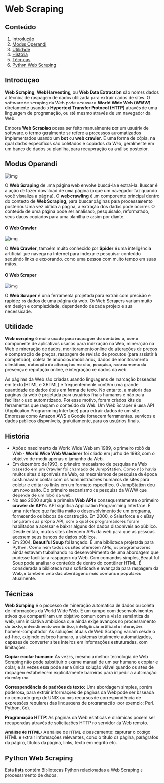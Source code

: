 # Web Scraping

## Conteúdo

1. [Introdução](#Introducao)
2. [Modus Operandi](#Modus-Operandi)
3. [Utilidade](#Utilidade)
4. [História](#Historia)
5. [Técnicas](#Tecnicas)
6. [Python Web Scraping](#Python-Web-Scraping)

## Introdução

**Web Scraping**, **Web Harvesting**, ou **Web Data Extraction** são nomes dados à tècnica de raspagem de dados utilizada para extrair dados de sites. O software de scraping da Web pode acessar a **World Wide Web (WWW)** diretamente usando o **Hypertext Transfer Protocol (HTTP)** através de uma linguagem de programação, ou até mesmo através de um navegador da Web. 

Embora **Web Scraping** possa ser feito manualmente por um usuário de software, o termo geralmente se refere a processos automatizados implementados usando um **bot** ou **web crawler**. É uma forma de cópia, na qual dados específicos são coletados e copiados da Web, geralmente em um banco de dados ou planilha, para recuperação ou análise posterior.

## Modus Operandi

![img](https://i.imgur.com/3fviI34.png)

O **Web Scraping** de uma página web envolve buscá-la e extraí-la. Buscar é a ação de fazer download de uma página (o que um navegador faz quando você visualiza a página). O **web crawling** é um componente principal dentro do contexto de **Web Scraping**, para buscar páginas para processamento posterior. Uma vez obtida a página, a extração dos dados pode ocorrer. O conteúdo de uma página pode ser analisado, pesquisado, reformatado, seus dados copiados para uma planilha e assim por diante.

#### O Web Crawler

![img](https://i.imgur.com/LiWVDQq.png)

O **Web Crawler**, também muito conhecido por **Spider** é uma inteligência artificial que navega na Internet para indexar e pesquisar conteúdo seguindo links e explorando, como uma pessoa com muito tempo em suas mãos.

#### O Web Scraper

![img](https://i.imgur.com/GIvn8Sp.png)

O **Web Scraper** é uma ferramenta projetada para extrair com precisão e rapidez os dados de uma página da web. Os Web Scrapers variam muito em design e complexidade, dependendo de cada projeto e sua necessidade.

## Utilidade

**Web scraping** é muito usado para raspagem de contatos e, como componente de aplicativos usados para indexação na Web, mineração na Web e mineração de dados, monitoramento online de alterações de preços e comparação de preços, raspagem de revisão de produtos (para assistir à competição), coleta de anúncios imobiliários, dados de monitoramento climáticos, detecção de alterações no site, pesquisa, rastreamento da presença e reputação online, e integração de dados da web.

As páginas da Web são criadas usando linguagens de marcação baseadas em texto (HTML e XHTML) e frequentemente contêm uma grande quantidade de dados úteis em forma de texto. No entanto, a maioria das páginas da web é projetada para usuários finais humanos e não para facilitar o uso automatizado. Por esse motivo, foram criados kits de ferramentas que raspam o conteúdo da Web. Um Web Scraper é uma API (Application Programming Interface) para extrair dados de um site. Empresas como Amazon AWS e Google fornecem ferramentas, serviços e dados públicos disponíveis, gratuitamente, para os usuários finais.

## História

- Após o nascimento da World Wide Web em 1989, o primeiro robô da Web - **World Wide Web Wanderer** foi criado em junho de 1993, com o objetivo de medir apenas o tamanho da Web.
- Em dezembro de 1993, o primeiro mecanismo de pesquisa na Web baseado em um Crawler foi chamado de JumpStation. Como não havia muitos sites disponíveis na Web, os mecanismos de pesquisa da época costumavam contar com os administradores humanos de sites para coletar e editar os links em um formato específico. O JumpStation deu um novo salto. É o primeiro mecanismo de pesquisa da WWW que depende de um robô da web.
- No ano 2000 surgiu a primeira **Web API** e consequentemente o primeiro **crawler de API's**. API significa Application Programming Interface. É uma interface que facilita muito o desenvolvimento de um programa, fornecendo os blocos de construção. Em 2000, o Salesforce e o eBay lançaram sua própria API, com a qual os programadores foram habilitados a acessar e baixar alguns dos dados disponíveis ao público. Desde então, muitos sites oferecem APIs da web para que as pessoas acessem seus bancos de dados públicos.
- Em 2004, **Beautiful Soup** foi lançado. É uma biblioteca projetada para Python. Como nem todos os sites oferecem APIs, os programadores ainda estavam trabalhando no desenvolvimento de uma abordagem que pudesse facilitar a raspagem da Web. Com comandos simples, Beautiful Soup pode analisar o conteúdo de dentro do contêiner HTML. É considerada a biblioteca mais sofisticada e avançada para raspagem da Web, e também uma das abordagens mais comuns e populares atualmente.

## Técnicas

**Web Scraping** é o processo de mineração automática de dados ou coleta de informações da World Wide Web. É um campo com desenvolvimentos ativos que compartilham um objetivo comum com a visão semântica da web, uma iniciativa ambiciosa que ainda exige avanços no processamento de texto, entendimento semântico, inteligência artificial e interações homem-computador. As soluções atuais de Web Scraping variam desde o ad-hoc, exigindo esforço humano, a sistemas totalmente automatizados, capazes de converter sites inteiros em informações estruturadas, com limitações.

**Copiar e colar humano:** Às vezes, mesmo a melhor tecnologia de Web Scraping não pode substituir o exame manual de um ser humano e copiar e colar, e às vezes essa pode ser a única solução viável quando os sites de raspagem estabelecem explicitamente barreiras para impedir a automação da máquina.

**Correspondência de padrões de texto:** Uma abordagem simples, porém poderosa, para extrair informações de páginas da Web pode ser baseada no comando grep do UNIX ou nos recursos de correspondência de expressões regulares das linguagens de programação (por exemplo: Perl, Python, Go).

**Programação HTTP:** As páginas da Web estáticas e dinâmicas podem ser recuperadas através de solicitações HTTP no servidor da Web remoto.

**Análise de HTML:** A análise de HTML é basicamente: capturar o código HTML e extrair informações relevantes, como o título da página, parágrafos da página, títulos da página, links, texto em negrito etc.

## Python Web Scraping

Esta **[lista](https://github.com/lorien/awesome-web-scraping/blob/master/python.md)** contém Bibliotecas Python relacionadas a Web Scraping e processamento de dados.
